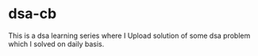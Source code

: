 # dsa-cb 
This is a dsa learning series where I Upload solution of some dsa problem which I solved on daily basis.
